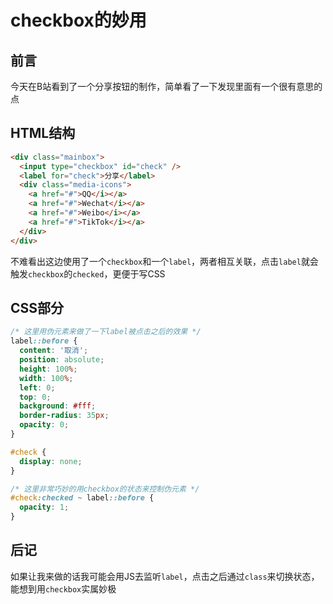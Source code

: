 # checkbox的妙用

## 前言

今天在B站看到了一个分享按钮的制作，简单看了一下发现里面有一个很有意思的点

## HTML结构

```html
<div class="mainbox">
  <input type="checkbox" id="check" />
  <label for="check">分享</label>
  <div class="media-icons">
    <a href="#">QQ</i></a>
    <a href="#">Wechat</i></a>
    <a href="#">Weibo</i></a>
    <a href="#">TikTok</i></a>
  </div>
</div>
```

不难看出这边使用了一个`checkbox`和一个`label`，两者相互关联，点击`label`就会触发`checkbox`的`checked`，更便于写CSS

## CSS部分

```css
/* 这里用伪元素来做了一下label被点击之后的效果 */
label::before {
  content: '取消';
  position: absolute;
  height: 100%;
  width: 100%;
  left: 0;
  top: 0;
  background: #fff;
  border-radius: 35px;
  opacity: 0;
}

#check {
  display: none;
}

/* 这里非常巧妙的用checkbox的状态来控制伪元素 */
#check:checked ~ label::before {
  opacity: 1;
}
```

## 后记

如果让我来做的话我可能会用JS去监听`label`，点击之后通过`class`来切换状态，能想到用`checkbox`实属妙极
